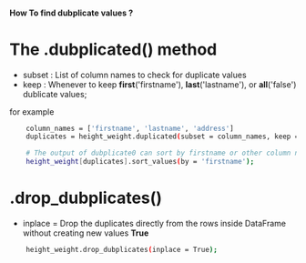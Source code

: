 #### How To find dubplicate values ? 

# The .dubplicated() method 
- subset : List of column names to check for duplicate values
- keep : Whenever to keep <b>first</b>('firstname'), <b>last</b>('lastname'), or <b>all</b>('false') dublicate values;

for example 
```bash
    column_names = ['firstname', 'lastname', 'address']
    duplicates = height_weight.duplicated(subset = column_names, keep = all);

    # The output of dubplicate0 can sort by firstname or other column name
    height_weight[duplicates].sort_values(by = 'firstname');
```

# .drop_dubplicates()
 - inplace = Drop the duplicates directly from the rows inside DataFrame without creating new values <b>True</b>

```bash 
    height_weight.drop_dubplicates(inplace = True);
```